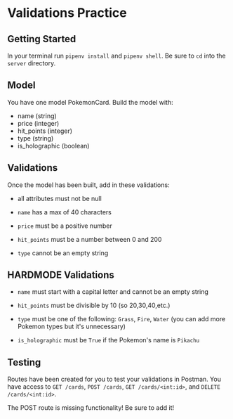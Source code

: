# Validations Practice

## Getting Started

In your terminal run `pipenv install` and `pipenv shell`. Be sure to `cd` into
the `server` directory.

## Model

You have one model PokemonCard. Build the model with:

- name (string)
- price (integer)
- hit_points (integer)
- type (string)
- is_holographic (boolean)

## Validations

Once the model has been built, add in these validations:

- all attributes must not be null

- `name` has a max of 40 characters

- `price` must be a positive number

- `hit_points` must be a number between 0 and 200

- `type` cannot be an empty string

## HARDMODE Validations

- `name` must start with a capital letter and cannot be an empty string

- `hit_points` must be divisible by 10 (so 20,30,40,etc.)

- `type` must be one of the following: `Grass`, `Fire`, `Water` (you can add
  more Pokemon types but it's unnecessary)

- `is_holographic` must be `True` if the Pokemon's name is `Pikachu`

## Testing

Routes have been created for you to test your validations in Postman. You have
access to `GET /cards`, `POST /cards`, `GET /cards/<int:id>`, and
`DELETE /cards/<int:id>`.

The POST route is missing functionality! Be sure to add it!
